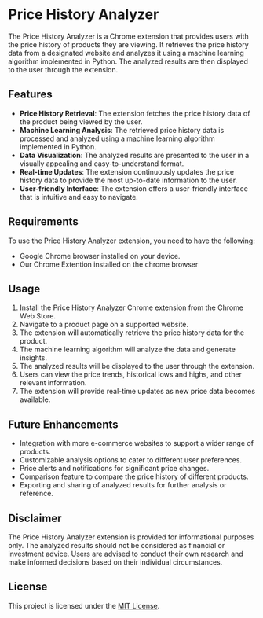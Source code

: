 # Price History Analyzer

The Price History Analyzer is a Chrome extension that provides users with the price history of products they are viewing. It retrieves the price history data from a designated website and analyzes it using a machine learning algorithm implemented in Python. The analyzed results are then displayed to the user through the extension.

## Features

- **Price History Retrieval**: The extension fetches the price history data of the product being viewed by the user.
- **Machine Learning Analysis**: The retrieved price history data is processed and analyzed using a machine learning algorithm implemented in Python.
- **Data Visualization**: The analyzed results are presented to the user in a visually appealing and easy-to-understand format.
- **Real-time Updates**: The extension continuously updates the price history data to provide the most up-to-date information to the user.
- **User-friendly Interface**: The extension offers a user-friendly interface that is intuitive and easy to navigate.

## Requirements

To use the Price History Analyzer extension, you need to have the following:

- Google Chrome browser installed on your device.
- Our Chrome Extention installed on the chrome browser

## Usage

1. Install the Price History Analyzer Chrome extension from the Chrome Web Store.
2. Navigate to a product page on a supported website.
3. The extension will automatically retrieve the price history data for the product.
4. The machine learning algorithm will analyze the data and generate insights.
5. The analyzed results will be displayed to the user through the extension.
6. Users can view the price trends, historical lows and highs, and other relevant information.
7. The extension will provide real-time updates as new price data becomes available.

## Future Enhancements

- Integration with more e-commerce websites to support a wider range of products.
- Customizable analysis options to cater to different user preferences.
- Price alerts and notifications for significant price changes.
- Comparison feature to compare the price history of different products.
- Exporting and sharing of analyzed results for further analysis or reference.

## Disclaimer

The Price History Analyzer extension is provided for informational purposes only. The analyzed results should not be considered as financial or investment advice. Users are advised to conduct their own research and make informed decisions based on their individual circumstances.

## License

This project is licensed under the [MIT License](LICENSE).
